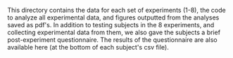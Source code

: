 This directory contains the data for each set of experiments (1-8), the code to analyze all experimental data, and figures outputted from the analyses saved as pdf's. In addition to testing subjects in the 8 experiments, and collecting experimental data from them, we also gave the subjects a brief post-experiment questionnaire. The results of the questionnaire are also available here (at the bottom of each subject's csv file). 
